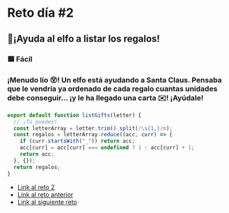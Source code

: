 # Reto día #2

## 🎄¡Ayuda al elfo a listar los regalos!

### 🟩 Fácil

### ¡Menudo lío 😵! Un elfo está ayudando a Santa Claus. Pensaba que le vendría ya ordenado de cada regalo cuantas unidades debe conseguir... ¡y le ha llegado una carta ✉️! ¡Ayúdale!

```js
export default function listGifts(letter) {
  // ¡Tú puedes!
  const letterArray = letter.trim().split(/\s{1,}/m);
  const regalos = letterArray.reduce((acc, curr) => {
    if (curr.startsWith("_")) return acc;
    acc[curr] = acc[curr] === undefined ? 1 : acc[curr] + 1;
    return acc;
  }, {});
  return regalos;
}
```

- [Link al reto 2](https://adventjs.dev/challenges/02)
- [Link al reto anterior](https://adventjs.dev/challenges/01)
- [Link al siguiente reto](https://adventjs.dev/challenges/03)
